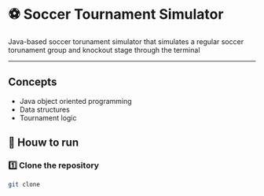# ⚽ Soccer Tournament Simulator

Java-based soccer torunament simulator that simulates a regular soccer torunament group and knockout stage through the terminal

---

## Concepts

- Java object oriented programming
- Data structures
- Tournament logic

## 🚀 Houw to run
### 1️⃣ Clone the repository
```bash
git clone 
```
